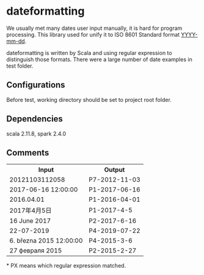 # dateformatting

We usually met many dates user input manually, it is hard for program processing. This library used for unify it to ISO 8601 Standard format [YYYY-mm-dd](https://en.wikipedia.org/wiki/ISO_8601).

dateformatting is written by Scala and using regular expression to distinguish those formats. There were a large number of date examples in test folder.

## Configurations
Before test, working directory should be set to project root folder.

## Dependencies
scala 2.11.8, spark 2.4.0

## Comments
<table style="width:100%">
  <tr>
    <th>Input</th>
    <th>Output</th>
  </tr>
  <tr>
    <td>20121103112058</td>
    <td>P7-2012-11-03</td>
  </tr>
  <tr>
    <td>2017-06-16 12:00:00</td>
    <td>P1-2017-06-16</td>
  </tr>
  <tr>
    <td>2016.04.01</td>
    <td>P1-2016-04-01</td>
  </tr>
  <tr>
    <td>2017年4月5日</td>
    <td>P1-2017-4-5</td>
  </tr>
  <tr>
    <td>16 June 2017</td>
    <td>P2-2017-6-16</td>
  </tr>
  <tr>
    <td>22-07-2019</td>
    <td>P4-2019-07-22</td>
  </tr>
  <tr>
    <td>6. března 2015 12:00:00</td>
    <td>P4-2015-3-6</td>
  </tr>
  <tr>
    <td>27 февраля 2015</td>
    <td>P2-2015-2-27</td>
  </tr>
</table>
* PX  means which regular expression matched.

